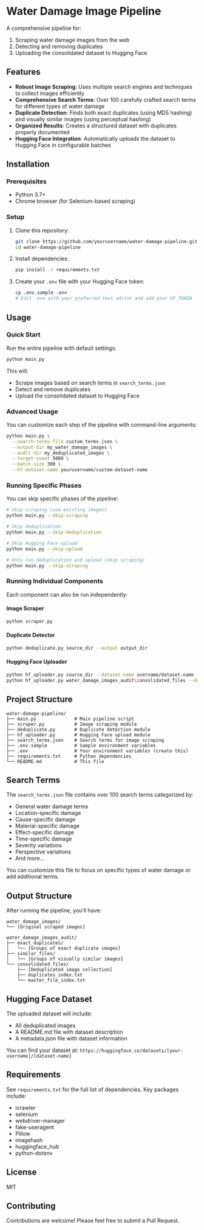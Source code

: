 # Water Damage Image Pipeline

A comprehensive pipeline for:
1. Scraping water damage images from the web
2. Detecting and removing duplicates
3. Uploading the consolidated dataset to Hugging Face

## Features

- **Robust Image Scraping**: Uses multiple search engines and techniques to collect images efficiently
- **Comprehensive Search Terms**: Over 100 carefully crafted search terms for different types of water damage
- **Duplicate Detection**: Finds both exact duplicates (using MD5 hashing) and visually similar images (using perceptual hashing)
- **Organized Results**: Creates a structured dataset with duplicates properly documented
- **Hugging Face Integration**: Automatically uploads the dataset to Hugging Face in configurable batches

## Installation

### Prerequisites

- Python 3.7+
- Chrome browser (for Selenium-based scraping)

### Setup

1. Clone this repository:
   ```bash
   git clone https://github.com/yourusername/water-damage-pipeline.git
   cd water-damage-pipeline
   ```

2. Install dependencies:
   ```bash
   pip install -r requirements.txt
   ```

3. Create your `.env` file with your Hugging Face token:
   ```bash
   cp .env.sample .env
   # Edit .env with your preferred text editor and add your HF_TOKEN
   ```

## Usage

### Quick Start

Run the entire pipeline with default settings:

```bash
python main.py
```

This will:
- Scrape images based on search terms in `search_terms.json`
- Detect and remove duplicates
- Upload the consolidated dataset to Hugging Face

### Advanced Usage

You can customize each step of the pipeline with command-line arguments:

```bash
python main.py \
  --search-terms-file custom_terms.json \
  --output-dir my_water_damage_images \
  --audit-dir my_deduplicated_images \
  --target-count 5000 \
  --batch-size 300 \
  --hf-dataset-name yourusername/custom-dataset-name
```

### Running Specific Phases

You can skip specific phases of the pipeline:

```bash
# Skip scraping (use existing images)
python main.py --skip-scraping

# Skip deduplication
python main.py --skip-deduplication

# Skip Hugging Face upload
python main.py --skip-upload

# Only run deduplication and upload (skip scraping)
python main.py --skip-scraping
```

### Running Individual Components

Each component can also be run independently:

#### Image Scraper

```bash
python scraper.py
```

#### Duplicate Detector

```bash
python deduplicate.py source_dir --output output_dir
```

#### Hugging Face Uploader

```bash
python hf_uploader.py source_dir --dataset-name username/dataset-name --batch-size 500
python hf_uploader.py water_damage_images_audit\consolidated_files --dataset-name username/dataset-name --batch-size 500
```

## Project Structure

```
water-damage-pipeline/
├── main.py              # Main pipeline script
├── scraper.py           # Image scraping module
├── deduplicate.py       # Duplicate detection module
├── hf_uploader.py       # Hugging Face upload module
├── search_terms.json    # Search terms for image scraping
├── .env.sample          # Sample environment variables
├── .env                 # Your environment variables (create this)
├── requirements.txt     # Python dependencies
└── README.md            # This file
```

## Search Terms

The `search_terms.json` file contains over 100 search terms categorized by:

- General water damage terms
- Location-specific damage
- Cause-specific damage
- Material-specific damage
- Effect-specific damage
- Time-specific damage
- Severity variations
- Perspective variations
- And more...

You can customize this file to focus on specific types of water damage or add additional terms.

## Output Structure

After running the pipeline, you'll have:

```
water_damage_images/
└── [Original scraped images]

water_damage_images_audit/
├── exact_duplicates/
│   └── [Groups of exact duplicate images]
├── similar_files/
│   └── [Groups of visually similar images]
└── consolidated_files/
    ├── [Deduplicated image collection]
    ├── duplicates_index.txt
    └── master_file_index.txt
```

## Hugging Face Dataset

The uploaded dataset will include:

- All deduplicated images
- A README.md file with dataset description
- A metadata.json file with dataset information

You can find your dataset at: `https://huggingface.co/datasets/[your-username]/[dataset-name]`

## Requirements

See `requirements.txt` for the full list of dependencies. Key packages include:

- icrawler
- selenium
- webdriver-manager
- fake-useragent
- Pillow
- imagehash
- huggingface_hub
- python-dotenv

## License

MIT

## Contributing

Contributions are welcome! Please feel free to submit a Pull Request.